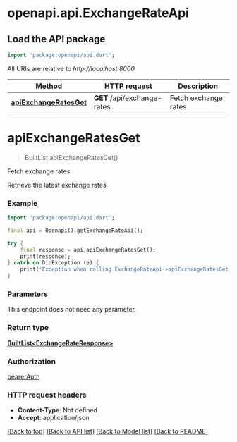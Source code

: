# openapi.api.ExchangeRateApi

## Load the API package
```dart
import 'package:openapi/api.dart';
```

All URIs are relative to *http://localhost:8000*

Method | HTTP request | Description
------------- | ------------- | -------------
[**apiExchangeRatesGet**](ExchangeRateApi.md#apiexchangeratesget) | **GET** /api/exchange-rates | Fetch exchange rates


# **apiExchangeRatesGet**
> BuiltList<ExchangeRateResponse> apiExchangeRatesGet()

Fetch exchange rates

Retrieve the latest exchange rates.

### Example
```dart
import 'package:openapi/api.dart';

final api = Openapi().getExchangeRateApi();

try {
    final response = api.apiExchangeRatesGet();
    print(response);
} catch on DioException (e) {
    print('Exception when calling ExchangeRateApi->apiExchangeRatesGet: $e\n');
}
```

### Parameters
This endpoint does not need any parameter.

### Return type

[**BuiltList&lt;ExchangeRateResponse&gt;**](ExchangeRateResponse.md)

### Authorization

[bearerAuth](../README.md#bearerAuth)

### HTTP request headers

 - **Content-Type**: Not defined
 - **Accept**: application/json

[[Back to top]](#) [[Back to API list]](../README.md#documentation-for-api-endpoints) [[Back to Model list]](../README.md#documentation-for-models) [[Back to README]](../README.md)

